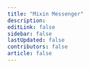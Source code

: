 ```yaml
---
title: "Mixin Messenger"
description: 
editLink: false
sidebar: false
lastUpdated: false
contributors: false
article: false
---
```


<comm-slogan :prefix="[ '想要一个加密货币錢包？', '想給別人發消息？', '全部在 Mixin Messenger 中。' ]" suffix="立即下載它" icon="/images/icons/icon-download-blue.svg"/>

<messenger-hero />

<messenger-features />

<messenger-download />